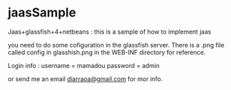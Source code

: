 # jaasSample
Jaas+glassfish+4+netbeans : this is a sample of how to implement jaas

you need to do some cofiguration in the glassfish server.
There is a .png file called config in glasshish.png in the WEB-INF directory for reference.

Login info :  username = mamadou 
              password = admin

or send me an email diarraoa@gmail.com for mor info. 
